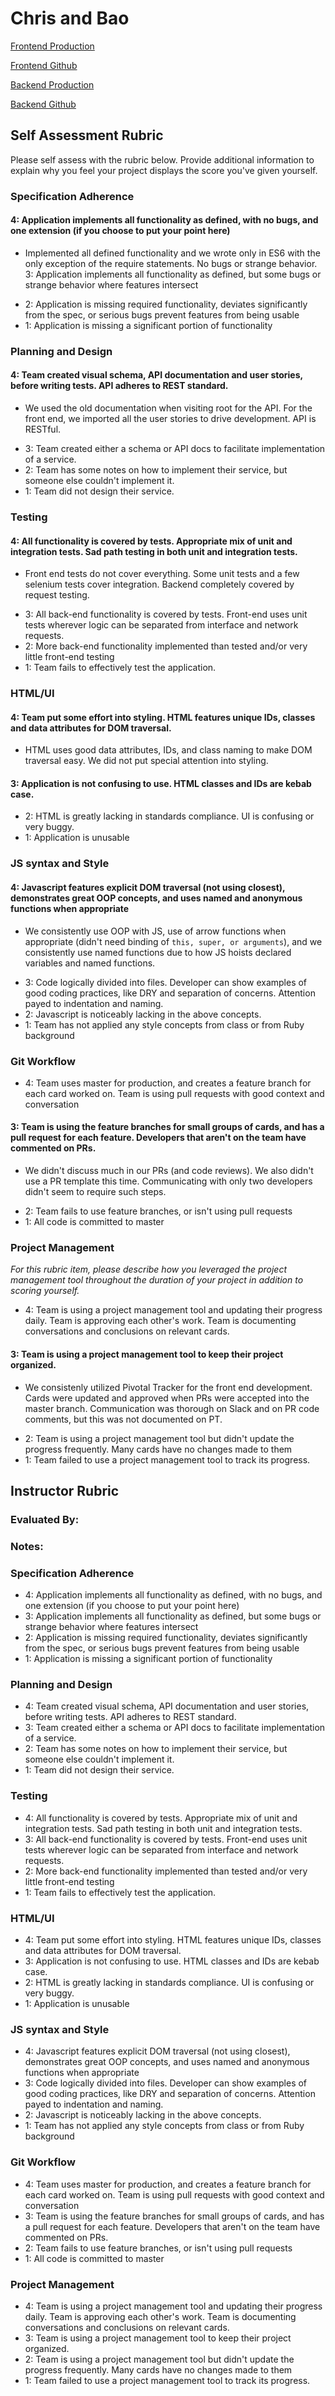# Chris and Bao

[Frontend Production](https://rongxanh88.github.io/quantified-self/)

[Frontend Github](https://github.com/rongxanh88/quantified-self)

[Backend Production](https://qs-bc-node-api.herokuapp.com/)

[Backend Github](https://github.com/rongxanh88/qs-node-api)

## Self Assessment Rubric

Please self assess with the rubric below. Provide additional information to explain why you feel your project displays the score you've given yourself.

### Specification Adherence

#### 4: Application implements all functionality as defined, with no bugs, and one extension (if you choose to put your point here)
* Implemented all defined functionality and we wrote only in ES6 with the only exception of the require statements. No bugs or strange behavior.
3: Application implements all functionality as defined, but some bugs or strange behavior where features intersect


- 2: Application is missing required functionality, deviates significantly from the spec, or serious bugs prevent features from being usable
- 1: Application is missing a significant portion of functionality

### Planning and Design

#### 4: Team created visual schema, API documentation and user stories, before writing tests. API adheres to REST standard.
* We used the old documentation when visiting root for the API. For the front end, we imported all the user stories to drive development. API is RESTful.
- 3: Team created either a schema or API docs to facilitate implementation of a service.
- 2: Team has some notes on how to implement their service, but someone else couldn't implement it.
- 1: Team did not design their service.

### Testing

#### 4: All functionality is covered by tests. Appropriate mix of unit and integration tests. Sad path testing in both unit and integration tests.
* Front end tests do not cover everything. Some unit tests and a few selenium tests cover integration. Backend completely covered by request testing.

- 3: All back-end functionality is covered by tests. Front-end uses unit tests wherever logic can be separated from interface and network requests.
- 2: More back-end functionality implemented than tested and/or very little front-end testing
- 1: Team fails to effectively test the application.

### HTML/UI

#### 4: Team put some effort into styling. HTML features unique IDs, classes and data attributes for DOM traversal.
* HTML uses good data attributes, IDs, and class naming to make DOM traversal easy. We did not put special attention into styling.
#### 3: Application is not confusing to use. HTML classes and IDs are kebab case.
- 2: HTML is greatly lacking in standards compliance. UI is confusing or very buggy.
- 1: Application is unusable

### JS syntax and Style

#### 4: Javascript features explicit DOM traversal (not using closest), demonstrates great OOP concepts, and uses named and anonymous functions when appropriate
* We consistently use OOP with JS, use of arrow functions when appropriate (didn't need binding of `this, super, or arguments`), and we consistently use named functions due to how JS hoists declared variables and named functions.
- 3: Code logically divided into files. Developer can show examples of good coding practices, like DRY and separation of concerns. Attention payed to indentation and naming.
- 2: Javascript is noticeably lacking in the above concepts.
- 1: Team has not applied any style concepts from class or from Ruby background

### Git Workflow

- 4: Team uses master for production, and creates a feature branch for each card worked on. Team is using pull requests with good context and conversation
#### 3: Team is using the feature branches for small groups of cards, and has a pull request for each feature. Developers that aren't on the team have commented on PRs.
* We didn't discuss much in our PRs (and code reviews). We also didn't use a PR template this time. Communicating with only two developers didn't seem to require such steps.
- 2: Team fails to use feature branches, or isn't using pull requests
- 1: All code is committed to master

### Project Management

_For this rubric item, please describe how you leveraged the project management tool throughout the duration of your project in addition to scoring yourself._

- 4: Team is using a project management tool and updating their progress daily. Team is approving each other's  work. Team is documenting conversations and conclusions on relevant cards.
#### 3: Team is using a project management tool to keep their project organized.
* We consistenly utilized Pivotal Tracker for the front end development. Cards were updated and approved when PRs were accepted into the master branch. Communication was thorough on Slack and on PR code comments, but this was not documented on PT.
- 2: Team is using a project management tool but didn't update the progress frequently. Many cards have no changes made to them
- 1: Team failed to use a project management tool to track its progress.

## Instructor Rubric

### Evaluated By:

### Notes:

### Specification Adherence

- 4: Application implements all functionality as defined, with no bugs, and one extension (if you choose to put your point here)
- 3: Application implements all functionality as defined, but some bugs or strange behavior where features intersect
- 2: Application is missing required functionality, deviates significantly from the spec, or serious bugs prevent features from being usable
- 1: Application is missing a significant portion of functionality

### Planning and Design

- 4: Team created visual schema, API documentation and user stories, before writing tests. API adheres to REST standard.
- 3: Team created either a schema or API docs to facilitate implementation of a service.
- 2: Team has some notes on how to implement their service, but someone else couldn't implement it.
- 1: Team did not design their service.

### Testing

- 4: All functionality is covered by tests. Appropriate mix of unit and integration tests. Sad path testing in both unit and integration tests.
- 3: All back-end functionality is covered by tests. Front-end uses unit tests wherever logic can be separated from interface and network requests.
- 2: More back-end functionality implemented than tested and/or very little front-end testing
- 1: Team fails to effectively test the application.

### HTML/UI

- 4: Team put some effort into styling. HTML features unique IDs, classes and data attributes for DOM traversal.
- 3: Application is not confusing to use. HTML classes and IDs are kebab case.
- 2: HTML is greatly lacking in standards compliance. UI is confusing or very buggy.
- 1: Application is unusable

### JS syntax and Style

- 4: Javascript features explicit DOM traversal (not using closest), demonstrates great OOP concepts, and uses named and anonymous functions when appropriate
- 3: Code logically divided into files. Developer can show examples of good coding practices, like DRY and separation of concerns. Attention payed to indentation and naming.
- 2: Javascript is noticeably lacking in the above concepts.
- 1: Team has not applied any style concepts from class or from Ruby background

### Git Workflow

- 4: Team uses master for production, and creates a feature branch for each card worked on. Team is using pull requests with good context and conversation
- 3: Team is using the feature branches for small groups of cards, and has a pull request for each feature. Developers that aren't on the team have commented on PRs.
- 2: Team fails to use feature branches, or isn't using pull requests
- 1: All code is committed to master

### Project Management

- 4: Team is using a project management tool and updating their progress daily. Team is approving each other's  work. Team is documenting conversations and conclusions on relevant cards.
- 3: Team is using a project management tool to keep their project organized.
- 2: Team is using a project management tool but didn't update the progress frequently. Many cards have no changes made to them
- 1: Team failed to use a project management tool to track its progress.
